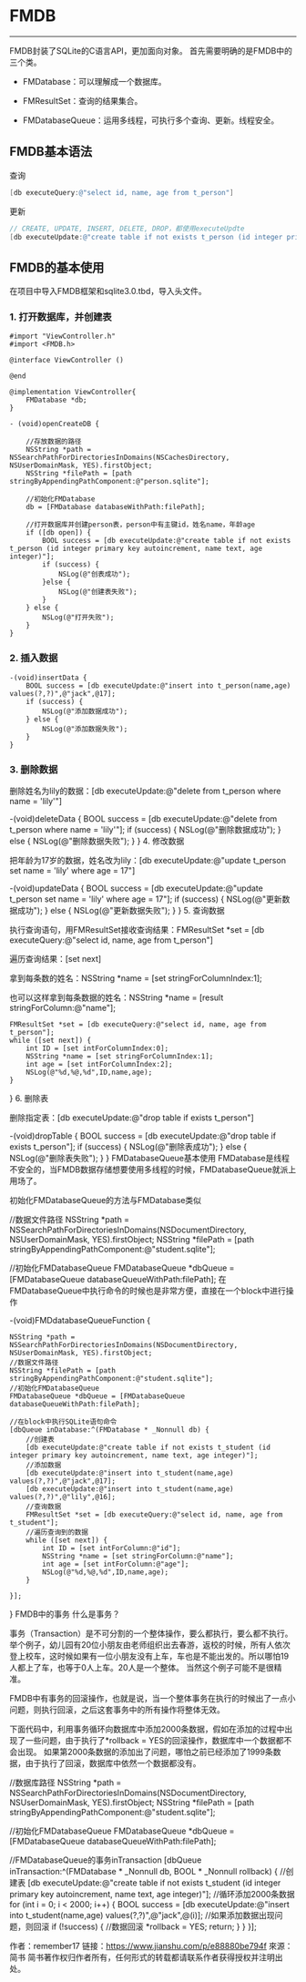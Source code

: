 # FMDB
---
FMDB封装了SQLite的C语言API，更加面向对象。
首先需要明确的是FMDB中的三个类。

- FMDatabase：可以理解成一个数据库。

- FMResultSet：查询的结果集合。

- FMDatabaseQueue：运用多线程，可执行多个查询、更新。线程安全。

## FMDB基本语法
查询
```objectivec
[db executeQuery:@"select id, name, age from t_person"]
```
更新
```objectivec
// CREATE, UPDATE, INSERT, DELETE, DROP，都使用executeUpdte
[db executeUpdate:@"create table if not exists t_person (id integer primary key autoincrement, name text, age integer)"]
```
## FMDB的基本使用
在项目中导入FMDB框架和sqlite3.0.tbd，导入头文件。

### 1. 打开数据库，并创建表

```
#import "ViewController.h"
#import <FMDB.h>

@interface ViewController ()

@end

@implementation ViewController{
    FMDatabase *db;
}

- (void)openCreateDB {

    //存放数据的路径
    NSString *path = NSSearchPathForDirectoriesInDomains(NSCachesDirectory, NSUserDomainMask, YES).firstObject;
    NSString *filePath = [path stringByAppendingPathComponent:@"person.sqlite"];
    
    //初始化FMDatabase
    db = [FMDatabase databaseWithPath:filePath];
    
    //打开数据库并创建person表，person中有主键id，姓名name，年龄age
    if ([db open]) {
        BOOL success = [db executeUpdate:@"create table if not exists t_person (id integer primary key autoincrement, name text, age integer)"];
        if (success) {
            NSLog(@"创表成功");
        }else {
            NSLog(@"创建表失败");
        }
    } else {
        NSLog(@"打开失败");
    }
}
```

### 2. 插入数据

```
-(void)insertData {
    BOOL success = [db executeUpdate:@"insert into t_person(name,age) values(?,?)",@"jack",@17];
    if (success) {
        NSLog(@"添加数据成功");
    } else {
        NSLog(@"添加数据失败");
    }
}
```
### 3. 删除数据

删除姓名为lily的数据：[db executeUpdate:@"delete from t_person where name = 'lily'"]

-(void)deleteData {
    BOOL success = [db executeUpdate:@"delete from t_person where name = 'lily'"];
    if (success) {
        NSLog(@"删除数据成功");
    } else {
        NSLog(@"删除数据失败");
    }
}
4. 修改数据

把年龄为17岁的数据，姓名改为lily：[db executeUpdate:@"update t_person set name = 'lily' where age = 17"]

-(void)updateData {
    BOOL success = [db executeUpdate:@"update t_person set name = 'lily' where age = 17"];
    if (success) {
        NSLog(@"更新数据成功");
    } else {
        NSLog(@"更新数据失败");
    }
}
5. 查询数据

执行查询语句，用FMResultSet接收查询结果：FMResultSet *set = [db executeQuery:@"select id, name, age from t_person"]

遍历查询结果：[set next]

拿到每条数的姓名：NSString *name = [set stringForColumnIndex:1];

也可以这样拿到每条数据的姓名：NSString *name = [result stringForColumn:@"name"];

    FMResultSet *set = [db executeQuery:@"select id, name, age from t_person"];
    while ([set next]) {
        int ID = [set intForColumnIndex:0];
        NSString *name = [set stringForColumnIndex:1];
        int age = [set intForColumnIndex:2];
        NSLog(@"%d,%@,%d",ID,name,age);
    }
}
6. 删除表

删除指定表：[db executeUpdate:@"drop table if exists t_person"]

-(void)dropTable {
    BOOL success = [db executeUpdate:@"drop table if exists t_person"];
    if (success) {
        NSLog(@"删除表成功");
    } else {
        NSLog(@"删除表失败");
    }
}
FMDatabaseQueue基本使用
FMDatabase是线程不安全的，当FMDB数据存储想要使用多线程的时候，FMDatabaseQueue就派上用场了。

初始化FMDatabaseQueue的方法与FMDatabase类似

//数据文件路径
NSString *path = NSSearchPathForDirectoriesInDomains(NSDocumentDirectory, NSUserDomainMask, YES).firstObject;
NSString *filePath = [path stringByAppendingPathComponent:@"student.sqlite"];
    
//初始化FMDatabaseQueue
FMDatabaseQueue *dbQueue = [FMDatabaseQueue databaseQueueWithPath:filePath];
在FMDatabaseQueue中执行命令的时候也是非常方便，直接在一个block中进行操作

-(void)FMDdatabaseQueueFunction {
    
    NSString *path = NSSearchPathForDirectoriesInDomains(NSDocumentDirectory, NSUserDomainMask, YES).firstObject;
    //数据文件路径
    NSString *filePath = [path stringByAppendingPathComponent:@"student.sqlite"];
    //初始化FMDatabaseQueue
    FMDatabaseQueue *dbQueue = [FMDatabaseQueue databaseQueueWithPath:filePath];
    
    //在block中执行SQLite语句命令
    [dbQueue inDatabase:^(FMDatabase * _Nonnull db) {
        //创建表
        [db executeUpdate:@"create table if not exists t_student (id integer primary key autoincrement, name text, age integer)"];
        //添加数据
        [db executeUpdate:@"insert into t_student(name,age) values(?,?)",@"jack",@17];
        [db executeUpdate:@"insert into t_student(name,age) values(?,?)",@"lily",@16];
        //查询数据
        FMResultSet *set = [db executeQuery:@"select id, name, age from t_student"];
        //遍历查询到的数据
        while ([set next]) {
            int ID = [set intForColumn:@"id"];
            NSString *name = [set stringForColumn:@"name"];
            int age = [set intForColumn:@"age"];
            NSLog(@"%d,%@,%d",ID,name,age);
        }
        
    }];
}
FMDB中的事务
什么是事务？

事务（Transaction）是不可分割的一个整体操作，要么都执行，要么都不执行。
举个例子，幼儿园有20位小朋友由老师组织出去春游，返校的时候，所有人依次登上校车，这时候如果有一位小朋友没有上车，车也是不能出发的。所以哪怕19人都上了车，也等于0人上车。20人是一个整体。
当然这个例子可能不是很精准。

FMDB中有事务的回滚操作，也就是说，当一个整体事务在执行的时候出了一点小问题，则执行回滚，之后这套事务中的所有操作将整体无效。

下面代码中，利用事务循环向数据库中添加2000条数据，假如在添加的过程中出现了一些问题，由于执行了*rollback = YES的回滚操作，数据库中一个数据都不会出现。
如果第2000条数据的添加出了问题，哪怕之前已经添加了1999条数据，由于执行了回滚，数据库中依然一个数据都没有。

//数据库路径
NSString *path = NSSearchPathForDirectoriesInDomains(NSDocumentDirectory, NSUserDomainMask, YES).firstObject;
NSString *filePath = [path stringByAppendingPathComponent:@"student.sqlite"];

//初始化FMDatabaseQueue
FMDatabaseQueue *dbQueue = [FMDatabaseQueue databaseQueueWithPath:filePath];

//FMDatabaseQueue的事务inTransaction
[dbQueue inTransaction:^(FMDatabase * _Nonnull db, BOOL * _Nonnull rollback) {
        //创建表
        [db executeUpdate:@"create table if not exists t_student (id integer primary key autoincrement, name text, age integer)"];
        //循环添加2000条数据
        for (int i = 0; i < 2000; i++) {
            BOOL success = [db executeUpdate:@"insert into t_student(name,age) values(?,?)",@"jack",@(i)];
            //如果添加数据出现问题，则回滚
            if (!success) {
                //数据回滚
                *rollback = YES;
                return;
            }
        }
    }];

作者：remember17
链接：https://www.jianshu.com/p/e88880be794f
來源：简书
简书著作权归作者所有，任何形式的转载都请联系作者获得授权并注明出处。